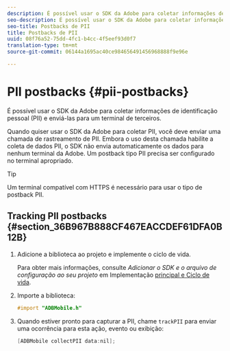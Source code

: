```yaml
---
description: É possível usar o SDK da Adobe para coletar informações de identificação pessoal (PII) e enviá-las para um terminal de terceiros.
seo-description: É possível usar o SDK da Adobe para coletar informações de identificação pessoal (PII) e enviá-las para um terminal de terceiros.
seo-title: Postbacks de PII
title: Postbacks de PII
uuid: 08f76a52-75dd-4fc1-b4cc-4f5eef93d0f7
translation-type: tm+mt
source-git-commit: 06144a1695ac40ce984656491456968888f9e96e

---
```



# PII postbacks {#pii-postbacks}

É possível usar o SDK da Adobe para coletar informações de identificação pessoal (PII) e enviá-las para um terminal de terceiros.

Quando quiser usar o SDK da Adobe para coletar PII, você deve enviar uma chamada de rastreamento de PII. Embora o uso desta chamada habilite a coleta de dados PII, o SDK não envia automaticamente os dados para nenhum terminal da Adobe. Um postback tipo PII precisa ser configurado no terminal apropriado.

>[!TIP]
>
>Um terminal compatível com HTTPS é necessário para usar o tipo de postback PII.

## Tracking PII postbacks {#section_36B967B888CF467EACCDEF61DFA0B12B}

1. Adicione a biblioteca ao projeto e implemente o ciclo de vida.

   Para obter mais informações, consulte *Adicionar o SDK e o arquivo de configuração ao seu projeto* em Implementação [principal e Ciclo de vida](/help/ios/getting-started/dev-qs.md).
1. Importe a biblioteca:

   ```objective-c
   #import "ADBMobile.h"
   ```

1. Quando estiver pronto para capturar a PII, chame `trackPII` para enviar uma ocorrência para esta ação, evento ou exibição:

   ```objective-c
   [ADBMobile collectPII data:nil];
   ```

